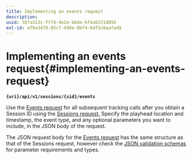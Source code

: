 ```yaml
---
title: Implementing an events request
description: 
uuid: 3bfa313c-ff74-4e2e-bbde-6f4a6221d85b
exl-id: af9a3470-85c7-498e-9bf4-6df3c6aafad9
---
```

# Implementing an events request{#implementing-an-events-request}

**`{uri}/api/v1/sessions/{sid}/events`** 

Use the [Events request](/help/media-collection-api/mc-api-ref/mc-api-events-req.md) for all subsequent tracking calls after you obtain a Session ID using the [Sessions request.](/help/media-collection-api/mc-api-ref/mc-api-sessions-req.md) Specify the playhead location and timestamp, the event type, and any optional parameters you want to include, in the JSON body of the request.

The JSON request body for the [Events request](/help/media-collection-api/mc-api-ref/mc-api-events-req.md) has the same structure as that of the Sessions request, however check the [JSON validation schemas](/help/media-collection-api/mc-api-ref/mc-api-json-validation.md) for parameter requirements and types.
